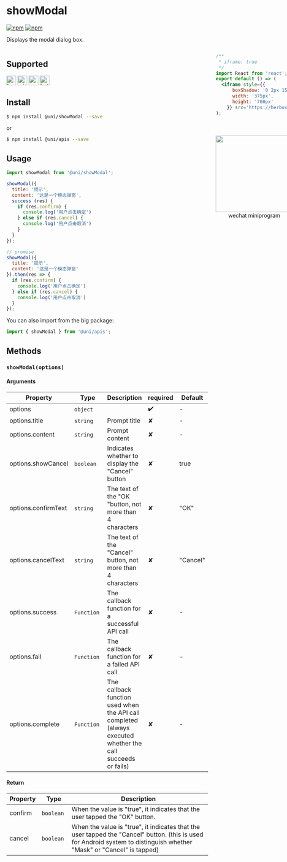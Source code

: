 # showModal 

[![npm](https://img.shields.io/npm/v/@uni/apis.svg)](https://www.npmjs.com/package/@uni/apis)
[![npm](https://img.shields.io/npm/v/@uni/showModal.svg)](https://www.npmjs.com/package/@uni/showModal)

Displays the modal dialog box.

<div style="display: flex;flex-direction: row;justify-content: space-between;">
<div style="margin-right: 20px;">

## Supported

<img alt="browser" src="https://gw.alicdn.com/tfs/TB1uYFobGSs3KVjSZPiXXcsiVXa-200-200.svg" width="25px" height="25px" title="h5" /> <img alt="miniApp" src="https://gw.alicdn.com/tfs/TB1bBpmbRCw3KVjSZFuXXcAOpXa-200-200.svg" width="25px" height="25px" title="ali miniprogram" /> <img alt="wechatMiniprogram" src="https://img.alicdn.com/tfs/TB1slcYdxv1gK0jSZFFXXb0sXXa-200-200.svg" width="25px" height="25px" title="wechatMiniprogram"> <img alt="bytedanceMicroApp" src="https://gw.alicdn.com/tfs/TB1jFtVzO_1gK0jSZFqXXcpaXXa-200-200.svg" width="25px" height="25px" title="bytedanceMicroApp">

## Install

```bash
$ npm install @uni/showModal --save
```
or
```bash
$ npm install @uni/apis --save
```
## Usage

```javascript
import showModal from '@uni/showModal';

showModal({
  title: '提示',
  content: '这是一个模态弹窗',
  success (res) {
    if (res.confirm) {
      console.log('用户点击确定')
    } else if (res.cancel) {
      console.log('用户点击取消')
    }
  }
});

// promise
showModal({
  title: '提示',
  content: '这是一个模态弹窗'
}).then(res => {
  if (res.confirm) {
    console.log('用户点击确定')
  } else if (res.cancel) {
    console.log('用户点击取消')
  }
});

```


You can also import from the big package:

```js
import { showModal } from '@uni/apis';
```

## Methods

### `showModal(options)`

#### Arguments

| Property | Type | Description | required | Default |
| --- | --- | --- | --- | --- |
| options | `object`  |  | ✔️ | - |
| options.title | `string`  | Prompt title | ✘ | - |
| options.content | `string`  | Prompt content | ✘ | - |
| options.showCancel | `boolean`  | Indicates whether to display the "Cancel" button | ✘ | true |
| options.confirmText | `string`  | The text of the "OK "button, not more than 4 characters | ✘ | "OK" |
| options.cancelText | `string`  | The text of the "Cancel" button, not more than 4 characters | ✘ | "Cancel" |
| options.success | `Function`  | The callback function for a successful API call | ✘ | - |
| options.fail | `Function`  | The callback function for a failed API call | ✘ | - |
| options.complete | `Function`  | The callback function used when the API call completed (always executed whether the call succeeds or fails) | ✘ | - |

#### Return

| Property | Type | Description |
| --- | --- | --- |
| confirm | `boolean`  | When the value is "true", it indicates that the user tapped the "OK" button. |
| cancel | `boolean`  | When the value is "true", it indicates that the user tapped the "Cancel" button. (this is used for Android system to distinguish whether "Mask" or "Cancel" is tapped) |

</div>
<div>

```jsx | inline
/**
 * iframe: true
 */
import React from 'react';
export default () => (
  <iframe style={{
      boxShadow: '0 2px 15px rgba(0,0,0,0.1)',
      width: '375px',
      height: '700px'
    }} src='https://herbox.online/p/109000004/app_1aKtEd7SK?previewZoom=100&view=preview&defaultPage=pages/show-modal/index&topSlider=false'></iframe>
);
```

<div style="display: flex;margin-top: 50px;">
  <div>
    <img src="https://img.alicdn.com/imgextra/i4/O1CN01RnrL8i1MP9RAdNEXP_!!6000000001426-0-tps-738-662.jpg" width="200" height="200" />
    <div style="text-align: center;">wechat miniprogram</div>
  </div>
</div>

</div>
</div>
